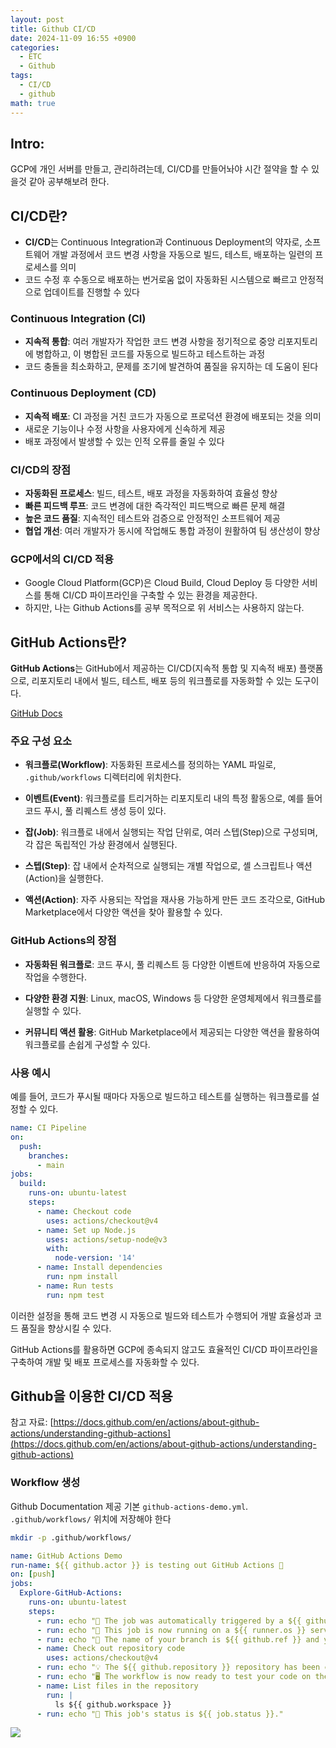 ```yaml
---
layout: post
title: Github CI/CD
date: 2024-11-09 16:55 +0900
categories:
  - ETC
  - Github
tags:
  - CI/CD
  - github
math: true
---
```


## Intro:

GCP에 개인 서버를 만들고, 관리하려는데, CI/CD를 만들어놔야 시간 절약을 할 수 있을것 같아 공부해보려 한다.

## CI/CD란?

- **CI/CD**는 Continuous Integration과 Continuous Deployment의 약자로, 소프트웨어 개발 과정에서 코드 변경 사항을 자동으로 빌드, 테스트, 배포하는 일련의 프로세스를 의미
- 코드 수정 후 수동으로 배포하는 번거로움 없이 자동화된 시스템으로 빠르고 안정적으로 업데이트를 진행할 수 있다

### Continuous Integration (CI)

- **지속적 통합**: 여러 개발자가 작업한 코드 변경 사항을 정기적으로 중앙 리포지토리에 병합하고, 이 병합된 코드를 자동으로 빌드하고 테스트하는 과정
- 코드 충돌을 최소화하고, 문제를 조기에 발견하여 품질을 유지하는 데 도움이 된다

### Continuous Deployment (CD)

- **지속적 배포**: CI 과정을 거친 코드가 자동으로 프로덕션 환경에 배포되는 것을 의미
- 새로운 기능이나 수정 사항을 사용자에게 신속하게 제공
- 배포 과정에서 발생할 수 있는 인적 오류를 줄일 수 있다

### CI/CD의 장점

- **자동화된 프로세스**: 빌드, 테스트, 배포 과정을 자동화하여 효율성 향상
- **빠른 피드백 루프**: 코드 변경에 대한 즉각적인 피드백으로 빠른 문제 해결
- **높은 코드 품질**: 지속적인 테스트와 검증으로 안정적인 소프트웨어 제공
- **협업 개선**: 여러 개발자가 동시에 작업해도 통합 과정이 원활하여 팀 생산성이 향상

### GCP에서의 CI/CD 적용

- Google Cloud Platform(GCP)은 Cloud Build, Cloud Deploy 등 다양한 서비스를 통해 CI/CD 파이프라인을 구축할 수 있는 환경을 제공한다. 
- 하지만, 나는 Github Actions를 공부 목적으로 위 서비스는 사용하지 않는다.



## GitHub Actions란?

**GitHub Actions**는 GitHub에서 제공하는 CI/CD(지속적 통합 및 지속적 배포) 플랫폼으로, 리포지토리 내에서 빌드, 테스트, 배포 등의 워크플로를 자동화할 수 있는 도구이다.

[GitHub Docs](https://docs.github.com/ko/actions)

### 주요 구성 요소

- **워크플로(Workflow)**: 자동화된 프로세스를 정의하는 YAML 파일로, `.github/workflows` 디렉터리에 위치한다.
    
- **이벤트(Event)**: 워크플로를 트리거하는 리포지토리 내의 특정 활동으로, 예를 들어 코드 푸시, 풀 리퀘스트 생성 등이 있다.
    
- **잡(Job)**: 워크플로 내에서 실행되는 작업 단위로, 여러 스텝(Step)으로 구성되며, 각 잡은 독립적인 가상 환경에서 실행된다.
    
- **스텝(Step)**: 잡 내에서 순차적으로 실행되는 개별 작업으로, 셸 스크립트나 액션(Action)을 실행한다.
    
- **액션(Action)**: 자주 사용되는 작업을 재사용 가능하게 만든 코드 조각으로, GitHub Marketplace에서 다양한 액션을 찾아 활용할 수 있다.

### GitHub Actions의 장점

- **자동화된 워크플로**: 코드 푸시, 풀 리퀘스트 등 다양한 이벤트에 반응하여 자동으로 작업을 수행한다.
    
- **다양한 환경 지원**: Linux, macOS, Windows 등 다양한 운영체제에서 워크플로를 실행할 수 있다.
    
- **커뮤니티 액션 활용**: GitHub Marketplace에서 제공되는 다양한 액션을 활용하여 워크플로를 손쉽게 구성할 수 있다.
    

### 사용 예시

예를 들어, 코드가 푸시될 때마다 자동으로 빌드하고 테스트를 실행하는 워크플로를 설정할 수 있다.

```yaml
name: CI Pipeline
on:
  push:
    branches:
      - main
jobs:
  build:
    runs-on: ubuntu-latest
    steps:
      - name: Checkout code
        uses: actions/checkout@v4
      - name: Set up Node.js
        uses: actions/setup-node@v3
        with:
          node-version: '14'
      - name: Install dependencies
        run: npm install
      - name: Run tests
        run: npm test

```
이러한 설정을 통해 코드 변경 시 자동으로 빌드와 테스트가 수행되어 개발 효율성과 코드 품질을 향상시킬 수 있다.

GitHub Actions를 활용하면 GCP에 종속되지 않고도 효율적인 CI/CD 파이프라인을 구축하여 개발 및 배포 프로세스를 자동화할 수 있다.


## Github을 이용한 CI/CD 적용


참고 자료: [https://docs.github.com/en/actions/about-github-actions/understanding-github-actions](https://docs.github.com/en/actions/about-github-actions/understanding-github-actions) 


### Workflow 생성


Github Documentation 제공 기본 `github-actions-demo.yml`. `.github/workflows/` 위치에 저장해야 한다


```bash
mkdir -p .github/workflows/
```

```yaml
name: GitHub Actions Demo
run-name: ${{ github.actor }} is testing out GitHub Actions 🚀
on: [push]
jobs:
  Explore-GitHub-Actions:
    runs-on: ubuntu-latest
    steps:
      - run: echo "🎉 The job was automatically triggered by a ${{ github.event_name }} event."
      - run: echo "🐧 This job is now running on a ${{ runner.os }} server hosted by GitHub!"
      - run: echo "🔎 The name of your branch is ${{ github.ref }} and your repository is ${{ github.repository }}."
      - name: Check out repository code
        uses: actions/checkout@v4
      - run: echo "💡 The ${{ github.repository }} repository has been cloned to the runner."
      - run: echo "🖥️ The workflow is now ready to test your code on the runner."
      - name: List files in the repository
        run: |
          ls ${{ github.workspace }}
      - run: echo "🍏 This job's status is ${{ job.status }}."

```


![](https://i.imgur.com/Hek3ndh.png)

